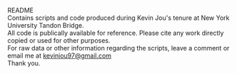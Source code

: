 README \
Contains scripts and code produced during Kevin Jou's tenure at New York University Tandon Bridge. \
All code is publically available for reference.  Please cite any work directly copied or used for other purposes.\
For raw data or other information regarding the scripts, leave a comment or email me at kevinjou97@gmail.com\
Thank you.
